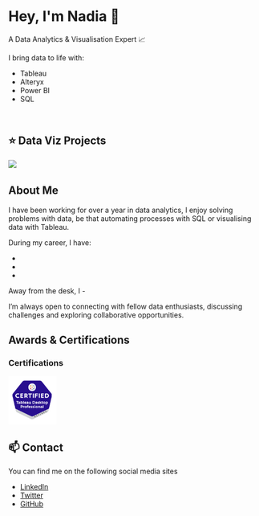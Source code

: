 <!--img src='https://avatars.githubusercontent.com/u/34423757?v=4' width="20%"-->

# Hey, I'm Nadia 👋

A Data Analytics & Visualisation Expert 📈

I bring data to life with:
- Tableau
- Alteryx
- Power BI
- SQL

<br>

## ⭐ Data Viz Projects

<a href="https://public.tableau.com/app/profile/nadholloway/viz/TheGreatNADventure/Dashboard12">
    <img src="https://public.tableau.com/app/profile/nadholloway/viz/TheGreatNADventure/Dashboard12" width ="25%">
  </a>
 

## About Me

I have been working for over a year in data analytics, I enjoy solving problems with data, be that automating processes with SQL or visualising data with Tableau.

During my career, I have:

- 
- 
- 
  
Away from the desk, I -

I’m always open to connecting with fellow data enthusiasts, discussing challenges and exploring collaborative opportunities.


## Awards & Certifications

### Certifications

<a href="https://www.credly.com/badges/f481f7d5-a216-4ffc-aa1b-74b7fe388fab">
  <img src="https://github.com/wjsutton/wjsutton.github.io/blob/master/assets/img/credly/tableau-certified-professional.png?raw=true" width="19%">
</a>


## 📫 Contact

You can find me on the following social media sites

- [LinkedIn](https://www.linkedin.com/in/nadia-holloway-b16440185/)
- [Twitter](https://twitter.com/datawithnad)
- [GitHub](https://github.com/nadholloway)
